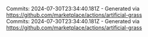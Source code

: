 Commits: 2024-07-30T23:34:40.181Z - Generated via https://github.com/marketplace/actions/artificial-grass
<br>
Commits: 2024-07-30T23:34:40.181Z - Generated via https://github.com/marketplace/actions/artificial-grass
<br>
